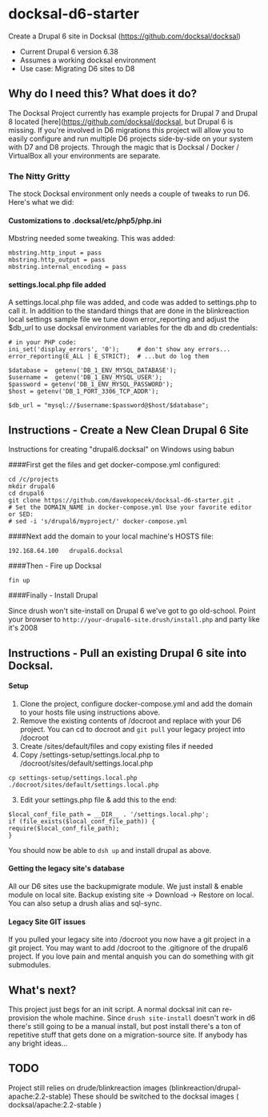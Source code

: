 # docksal-d6-starter
Create a Drupal 6 site in Docksal (https://github.com/docksal/docksal)

- Current Drupal 6 version 6.38
- Assumes a working docksal environment
- Use case: Migrating D6 sites to D8

## Why do I need this? What does it do?

The Docksal Project currently has example projects for Drupal 7 and Drupal 8 located [here](https://github.com/docksal/docksal, but Drupal 6 is missing. If you're involved in D6 migrations this project will allow you to easily configure and run multiple D6 projects side-by-side on your system with D7 and D8 projects. Through the magic that is Docksal / Docker / VirtualBox all your environments are separate.

### The Nitty Gritty

The stock Docksal environment only needs a couple of tweaks to run D6. Here's what we did:

#### Customizations to .docksal/etc/php5/php.ini

Mbstring needed some tweaking. This was added:
```
mbstring.http_input = pass
mbstring.http_output = pass
mbstring.internal_encoding = pass
```
#### settings.local.php file added

A settings.local.php file was added, and code was added to settings.php to call it. In addition to the standard things that are done in the blinkreaction local settings sample file we tune down error_reporting and adjust the $db_url to use docksal environment variables for the db and db credentials:

```
# in your PHP code:
ini_set('display_errors', '0');     # don't show any errors...
error_reporting(E_ALL | E_STRICT);  # ...but do log them

$database =  getenv('DB_1_ENV_MYSQL_DATABASE');
$username =  getenv('DB_1_ENV_MYSQL_USER');
$password = getenv('DB_1_ENV_MYSQL_PASSWORD');
$host = getenv('DB_1_PORT_3306_TCP_ADDR');

$db_url = "mysql://$username:$password@$host/$database";
```

## Instructions - Create a New Clean Drupal 6 Site
Instructions for creating "drupal6.docksal" on Windows using babun

####First get the files and get docker-compose.yml configured:

    cd /c/projects
    mkdir drupal6
    cd drupal6
    git clone https://github.com/davekopecek/docksal-d6-starter.git .
    # Set the DOMAIN_NAME in docker-compose.yml Use your favorite editor or SED:
    # sed -i 's/drupal6/myproject/' docker-compose.yml

####Next add the domain to your local machine's HOSTS file:

    192.168.64.100   drupal6.docksal

####Then - Fire up Docksal

    fin up

####Finally - Install Drupal

Since drush won't site-install on Drupal 6 we've got to go old-school.  Point your browser to `http://your-drupal6-site.drush/install.php` and party like it's 2008

## Instructions - Pull an existing Drupal 6 site into Docksal.

#### Setup

1. Clone the project, configure docker-compose.yml and add the domain to your hosts file using instructions above.
2. Remove the existing contents of /docroot and replace with your D6 project. You can cd to docroot and `git pull` your legacy project into /docroot
3. Create /sites/default/files and copy existing files if needed
2. Copy /settings-setup/settings.local.php to /docroot/sites/default/settings.local.php
```
cp settings-setup/settings.local.php ./docroot/sites/default/settings.local.php
```
3. Edit your settings.php file & add this to the end:
```
$local_conf_file_path = __DIR__ . '/settings.local.php';
if (file_exists($local_conf_file_path)) {
require($local_conf_file_path);
}
```

You should now be able to `dsh up` and install drupal as above.

#### Getting the legacy site's database

All our D6 sites use the backupmigrate module. We just install & enable module on local site. Backup existing site -> Download -> Restore on local. You can also setup a drush alias and sql-sync.

#### Legacy Site GIT issues
If you pulled your legacy site into /docroot you now have a git project in a git project. You may want to add /docroot to the .gitignore of the drupal6 project. If you love pain and mental anquish you can do something with git submodules.

## What's next?

This project just begs for an init script. A normal docksal init can re-provision the whole machine. Since `drush site-install` doesn't work in d6 there's still going to be a manual install, but post install there's a ton of repetitive stuff that gets done on a migration-source site. If anybody has any bright ideas...

## TODO

Project still relies on drude/blinkreaction images (blinkreaction/drupal-apache:2.2-stable) These should be switched to the docksal images ( docksal/apache:2.2-stable )

